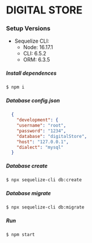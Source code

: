 # DIGITAL STORE

### Setup Versions
* Sequelize CLI:
  * Node: 16.17.1 
  * CLI: 6.5.2
  * ORM: 6.3.5

##### Install dependences
```sh
$ npm i
```

##### Database config.json 
```json
  {
    "development": {
    "username": "root",
    "password": "1234",
    "database": "digitalStore",
    "host": "127.0.0.1",
    "dialect": "mysql"
  }
```

##### Database create 
```sh
$ npx sequelize-cli db:create
```

##### Database migrate 
```sh
$ npx sequelize-cli db:migrate
```

##### Run
```sh
$ npm start
```
